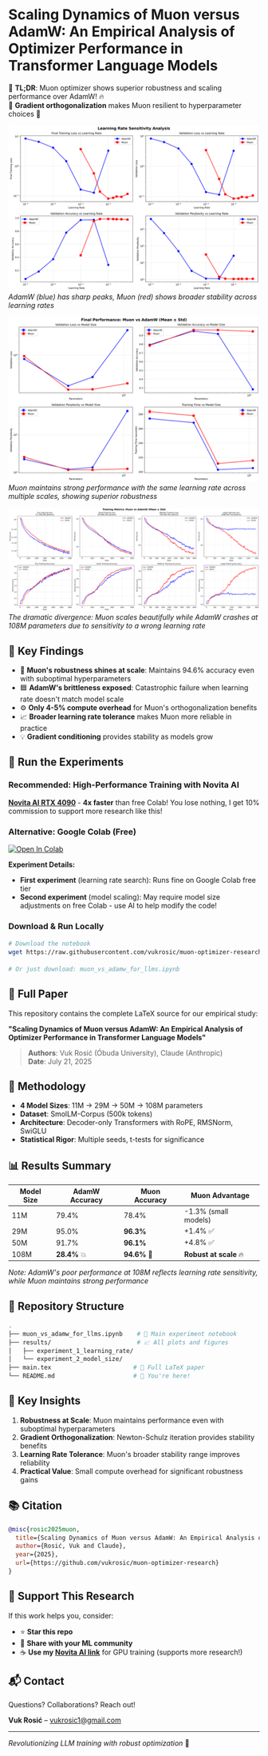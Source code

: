 # Scaling Dynamics of Muon versus AdamW: An Empirical Analysis of Optimizer Performance in Transformer Language Models

🚀 **TL;DR**: Muon optimizer shows superior robustness and scaling performance over AdamW! 🔥  
🧠 **Gradient orthogonalization** makes Muon resilient to hyperparameter choices 🎯  

![Learning Rate Sensitivity Analysis](results/experiment_1_learning_rate/lr_sensitivity_analysis.png)
*AdamW (blue) has sharp peaks, Muon (red) shows broader stability across learning rates*

![Performance Scaling Comparison](results/experiment_2_model_size/final_performance_comparison.png)  
*Muon maintains strong performance with the same learning rate across multiple scales, showing superior robustness*

![Training Dynamics](results/experiment_2_model_size/training_curves_with_uncertainty.png)
*The dramatic divergence: Muon scales beautifully while AdamW crashes at 108M parameters due to sensitivity to a wrong learning rate*

## 🎯 Key Findings

- 🔴 **Muon's robustness shines at scale**: Maintains 94.6% accuracy even with suboptimal hyperparameters
- 🟦 **AdamW's brittleness exposed**: Catastrophic failure when learning rate doesn't match model scale  
- ⚙️ **Only 4-5% compute overhead** for Muon's orthogonalization benefits
- 📈 **Broader learning rate tolerance** makes Muon more reliable in practice
- 💡 **Gradient conditioning** provides stability as models grow

## 🚀 Run the Experiments

### Recommended: High-Performance Training with Novita AI
[**Novita AI RTX 4090**](https://novita.ai/?ref=mjqyndm&utm_source=affiliate) - **4x faster** than free Colab! You lose nothing, I get 10% commission to support more research like this! 

### Alternative: Google Colab (Free)
[![Open In Colab](https://colab.research.google.com/assets/colab-badge.svg)](https://colab.research.google.com/github/vukrosic/muon-optimizer-research/blob/main/muon_vs_adamw_for_llms.ipynb)

**Experiment Details:**
- **First experiment** (learning rate search): Runs fine on Google Colab free tier
- **Second experiment** (model scaling): May require model size adjustments on free Colab - use AI to help modify the code!

### Download & Run Locally
```bash
# Download the notebook
wget https://raw.githubusercontent.com/vukrosic/muon-optimizer-research/main/muon_vs_adamw_for_llms.ipynb

# Or just download: muon_vs_adamw_for_llms.ipynb
```

## 📄 Full Paper

This repository contains the complete LaTeX source for our empirical study:

**"Scaling Dynamics of Muon versus AdamW: An Empirical Analysis of Optimizer Performance in Transformer Language Models"**

> **Authors**: Vuk Rosić (Óbuda University), Claude (Anthropic)  
> **Date**: July 21, 2025

## 🧪 Methodology

- **4 Model Sizes**: 11M → 29M → 50M → 108M parameters
- **Dataset**: SmolLM-Corpus (500k tokens)
- **Architecture**: Decoder-only Transformers with RoPE, RMSNorm, SwiGLU
- **Statistical Rigor**: Multiple seeds, t-tests for significance

## 📊 Results Summary

| Model Size | AdamW Accuracy | Muon Accuracy | Muon Advantage |
|------------|---------------|---------------|----------------|
| 11M        | 79.4%         | 78.4%         | -1.3% (small models) |
| 29M        | 95.0%         | **96.3%**     | +1.4% ✅    |
| 50M        | 91.7%         | **96.1%**     | +4.8% ✅    |
| 108M       | **28.4%** 💥  | **94.6%** 🚀  | **Robust at scale** 🔥 |

*Note: AdamW's poor performance at 108M reflects learning rate sensitivity, while Muon maintains strong performance*

## 📂 Repository Structure

```bash
.
├── muon_vs_adamw_for_llms.ipynb    # 🚀 Main experiment notebook
├── results/                        # 📈 All plots and figures
│   ├── experiment_1_learning_rate/
│   └── experiment_2_model_size/
├── main.tex                       # 📄 Full LaTeX paper
└── README.md                      # 📖 You're here!
```

## 🔬 Key Insights

1. **Robustness at Scale**: Muon maintains performance even with suboptimal hyperparameters
2. **Gradient Orthogonalization**: Newton-Schulz iteration provides stability benefits
3. **Learning Rate Tolerance**: Muon's broader stability range improves reliability
4. **Practical Value**: Small compute overhead for significant robustness gains

## 📚 Citation

```bibtex
@misc{rosic2025muon,
  title={Scaling Dynamics of Muon versus AdamW: An Empirical Analysis of Optimizer Performance in Transformer Language Models},
  author={Rosić, Vuk and Claude},
  year={2025},
  url={https://github.com/vukrosic/muon-optimizer-research}
}
```

## 🤝 Support This Research

If this work helps you, consider:
- ⭐ **Star this repo**
- 🔄 **Share with your ML community** 
- ☕ **Use my [Novita AI link](https://novita.ai/?ref=mjqyndm&utm_source=affiliate)** for GPU training (supports more research!)

## 📬 Contact

Questions? Collaborations? Reach out!

**Vuk Rosić** – [vukrosic1@gmail.com](mailto:vukrosic1@gmail.com)

---
*Revolutionizing LLM training with robust optimization* 🚀